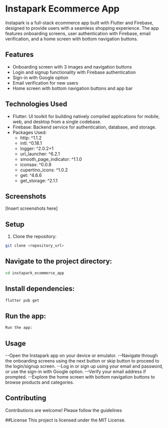 # Instapark Ecommerce App

Instapark is a full-stack ecommerce app built with Flutter and Firebase, designed to provide users with a seamless shopping experience. The app features onboarding screens, user authentication with Firebase, email verification, and a home screen with bottom navigation buttons.

## Features

- Onboarding screen with 3 images and navigation buttons
- Login and signup functionality with Firebase authentication
- Sign-in with Google option
- Email verification for new users
- Home screen with bottom navigation buttons and app bar

## Technologies Used

- Flutter: UI toolkit for building natively compiled applications for mobile, web, and desktop from a single codebase.
- Firebase: Backend service for authentication, database, and storage.
- Packages Used:
  - http: ^1.1.2
  - intl: ^0.18.1
  - logger: ^2.0.2+1
  - url_launcher: ^6.2.1
  - smooth_page_indicator: ^1.1.0
  - iconsax: ^0.0.8
  - cupertino_icons: ^1.0.2
  - get: ^4.6.6
  - get_storage: ^2.1.1

## Screenshots

[Insert screenshots here]

## Setup

1. Clone the repository:

```bash
git clone <repository_url>
```

## Navigate to the project directory:

```bash
cd instapark_ecommerce_app
```

## Install dependencies:

```bash
flutter pub get
```

## Run the app:

```bash
Run the app:
```

## Usage

--Open the Instapark app on your device or emulator.
--Navigate through the onboarding screens using the next button or skip button to proceed to the login/signup screen.
--Log in or sign up using your email and password, or use the sign-in with Google option.
--Verify your email address if prompted.
--Explore the home screen with bottom navigation buttons to browse products and categories.

## Contributing

Contributions are welcome! Please follow the guidelines

##License
This project is licensed under the MIT License.
